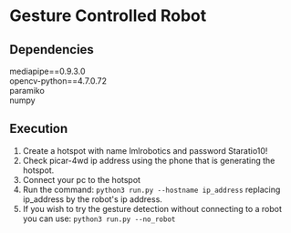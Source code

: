 # Gesture Controlled Robot

## Dependencies

mediapipe==0.9.3.0 \
opencv-python==4.7.0.72 \
paramiko \
numpy

## Execution
1. Create a hotspot with name lmlrobotics and password Staratio10!
2. Check picar-4wd ip address using the phone that is generating the hotspot.
3. Connect your pc to the hotspot
4. Run the command:
 `python3 run.py --hostname ip_address`
replacing ip_address by the robot's ip address.
5. If you wish to try the gesture detection without connecting to a robot you can use:
 `python3 run.py --no_robot`


